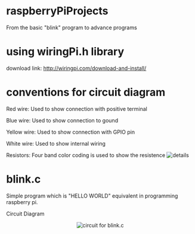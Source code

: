 # raspberryPiProjects
From the basic "blink" program to advance programs

# using wiringPi.h library
download link: http://wiringpi.com/download-and-install/

# conventions for circuit diagram

Red wire:     Used to show connection with positive terminal

Blue wire:    Used to show connection to gound

Yellow wire:  Used to show connection with GPIO pin

White wire:   Used to show internal wiring 

Resistors:    Four band color coding is used to show the resistence ![details](http://www.circuitstoday.com/resistor-color-code-chart)


# blink.c
Simple program which is "HELLO WORLD" equivalent in programming raspberry pi.

Circuit Diagram

<p align="center">
  <img src="https://raw.githubusercontent.com/sangar-happy/raspberryPiProjects/master/circuit_diagrams/blink.c.png" title="circuit for blink.c">
</p>
